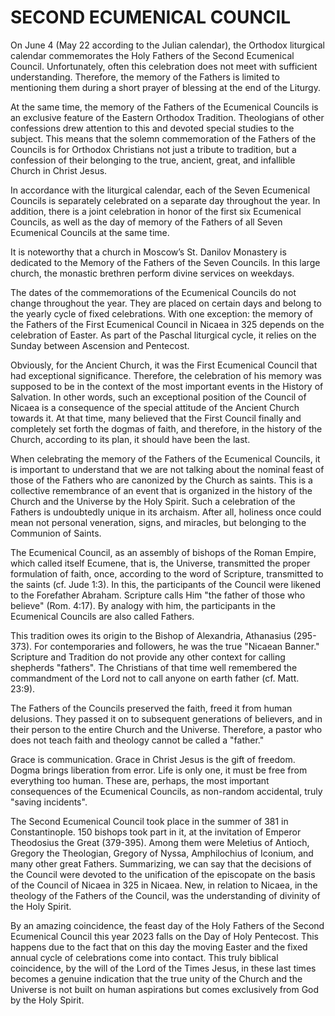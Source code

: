 # SECOND ECUMENICAL COUNCIL

On June 4 (May 22 according to the Julian calendar), the Orthodox liturgical calendar commemorates the Holy Fathers of the Second Ecumenical Council. Unfortunately, often this celebration does not meet with sufficient understanding. Therefore, the memory of the Fathers is limited to mentioning them during a short prayer of blessing at the end of the Liturgy.

At the same time, the memory of the Fathers of the Ecumenical Councils is an exclusive feature of the Eastern Orthodox Tradition. Theologians of other confessions drew attention to this and devoted special studies to the subject. This means that the solemn commemoration of the Fathers of the Councils is for Orthodox Christians not just a tribute to tradition, but a confession of their belonging to the true, ancient, great, and infallible Church in Christ Jesus.

In accordance with the liturgical calendar, each of the Seven Ecumenical Councils is separately celebrated on a separate day throughout the year. In addition, there is a joint celebration in honor of the first six Ecumenical Councils, as well as the day of memory of the Fathers of all Seven Ecumenical Councils at the same time.

It is noteworthy that a church in Moscow’s St. Danilov Monastery is dedicated to the Memory of the Fathers of the Seven Councils. In this large church, the monastic brethren perform divine services on weekdays.

The dates of the commemorations of the Ecumenical Councils do not change throughout the year. They are placed on certain days and belong to the yearly cycle of fixed celebrations. With one exception: the memory of the Fathers of the First Ecumenical Council in Nicaea in 325 depends on the celebration of Easter. As part of the Paschal liturgical cycle, it relies on the Sunday between Ascension and Pentecost.

Obviously, for the Ancient Church, it was the First Ecumenical Council that had exceptional significance. Therefore, the celebration of his memory was supposed to be in the context of the most important events in the History of Salvation. In other words, such an exceptional position of the Council of Nicaea is a consequence of the special attitude of the Ancient Church towards it. At that time, many believed that the First Council finally and completely set forth the dogmas of faith, and therefore, in the history of the Church, according to its plan, it should have been the last.

When celebrating the memory of the Fathers of the Ecumenical Councils, it is important to understand that we are not talking about the nominal feast of those of the Fathers who are canonized by the Church as saints. This is a collective remembrance of an event that is organized in the history of the Church and the Universe by the Holy Spirit. Such a celebration of the Fathers is undoubtedly unique in its archaism. After all, holiness once could mean not personal veneration, signs, and miracles, but belonging to the Communion of Saints.

The Ecumenical Council, as an assembly of bishops of the Roman Empire, which called itself Ecumene, that is, the Universe, transmitted the proper formulation of faith, once, according to the word of Scripture, transmitted to the saints (cf. Jude 1:3). In this, the participants of the Council were likened to the Forefather Abraham. Scripture calls Him "the father of those who believe" (Rom. 4:17). By analogy with him, the participants in the Ecumenical Councils are also called Fathers.

This tradition owes its origin to the Bishop of Alexandria, Athanasius (295-373). For contemporaries and followers, he was the true "Nicaean Banner." Scripture and Tradition do not provide any other context for calling shepherds "fathers". The Christians of that time well remembered the commandment of the Lord not to call anyone on earth father (cf. Matt. 23:9).

The Fathers of the Councils preserved the faith, freed it from human delusions. They passed it on to subsequent generations of believers, and in their person to the entire Church and the Universe. Therefore, a pastor who does not teach faith and theology cannot be called a "father."

Grace is communication. Grace in Christ Jesus is the gift of freedom. Dogma brings liberation from error. Life is only one, it must be free from everything too human. These are, perhaps, the most important consequences of the Ecumenical Councils, as non-random accidental, truly "saving incidents".

The Second Ecumenical Council took place in the summer of 381 in Constantinople. 150 bishops took part in it, at the invitation of Emperor Theodosius the Great (379-395). Among them were Meletius of Antioch, Gregory the Theologian, Gregory of Nyssa, Amphilochius of Iconium, and many other great Fathers. Summarizing, we can say that the decisions of the Council were devoted to the unification of the episcopate on the basis of the Council of Nicaea in 325 in Nicaea. New, in relation to Nicaea, in the theology of the Fathers of the Council, was the understanding of divinity of the Holy Spirit.

By an amazing coincidence, the feast day of the Holy Fathers of the Second Ecumenical Council this year 2023 falls on the Day of Holy Pentecost. This happens due to the fact that on this day the moving Easter and the fixed annual cycle of celebrations come into contact. This truly biblical coincidence, by the will of the Lord of the Times Jesus, in these last times becomes a genuine indication that the true unity of the Church and the Universe is not built on human aspirations but comes exclusively from God by the Holy Spirit.
